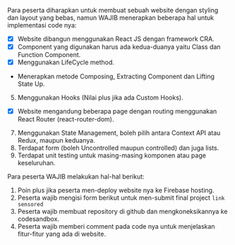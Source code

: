 Para peserta diharapkan untuk membuat sebuah website dengan styling dan layout yang bebas, namun WAJIB menerapkan beberapa hal untuk implementasi code nya:
- [x] Website dibangun menggunakan React JS dengan framework CRA.
- [x] Component yang digunakan harus ada kedua-duanya yaitu Class dan Function Component.
- [x] Menggunakan LifeCycle method.
- Menerapkan metode Composing, Extracting Component dan Lifting State Up.
5. Menggunakan Hooks (Nilai plus jika ada Custom Hooks).
- [x] Website mengandung beberapa page dengan routing menggunakan React Router (react-router-dom).
7. Menggunakan State Management, boleh pilih antara Context API atau Redux, maupun keduanya.
8. Terdapat form (boleh Uncontrolled maupun controlled) dan juga lists.
9. Terdapat unit testing untuk masing-masing komponen atau page keseluruhan.

Para peserta WAJIB melakukan hal-hal berikut:
1. Poin plus jika peserta men-deploy website nya ke Firebase hosting.
2. Peserta wajib mengisi form berikut untuk men-submit final project `link sensored`
3. Peserta wajib membuat repository di github dan mengkoneksikannya ke codesandbox.
4. Peserta wajib memberi comment pada code nya untuk menjelaskan fitur-fitur yang ada di website.